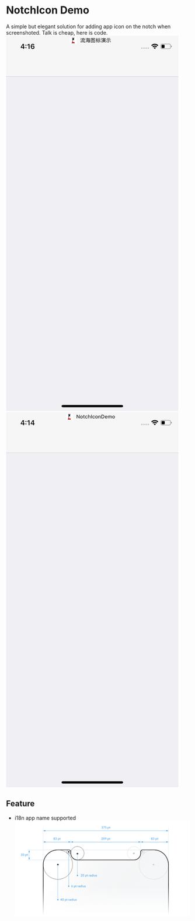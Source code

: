 #  NotchIcon Demo
A simple but elegant solution for adding app icon on the notch when screenshoted.
Talk is cheap, here is code.
![ScreenShot-Chinese](https://raw.githubusercontent.com/Umiiii/NotchIconDemo/master/Screenshot-Chinese.png)
![ScreenShot-English](https://raw.githubusercontent.com/Umiiii/NotchIconDemo/master/Screenshot-English.png)


## Feature
- i18n app name supported
![Notch](https://raw.githubusercontent.com/Umiiii/NotchIconDemo/master/NotchHeight.png)
